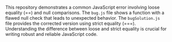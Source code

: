 This repository demonstrates a common JavaScript error involving loose equality (==) and null comparisons.  The `bug.js` file shows a function with a flawed null check that leads to unexpected behavior.  The `bugSolution.js` file provides the corrected version using strict equality (===).  Understanding the difference between loose and strict equality is crucial for writing robust and reliable JavaScript code.